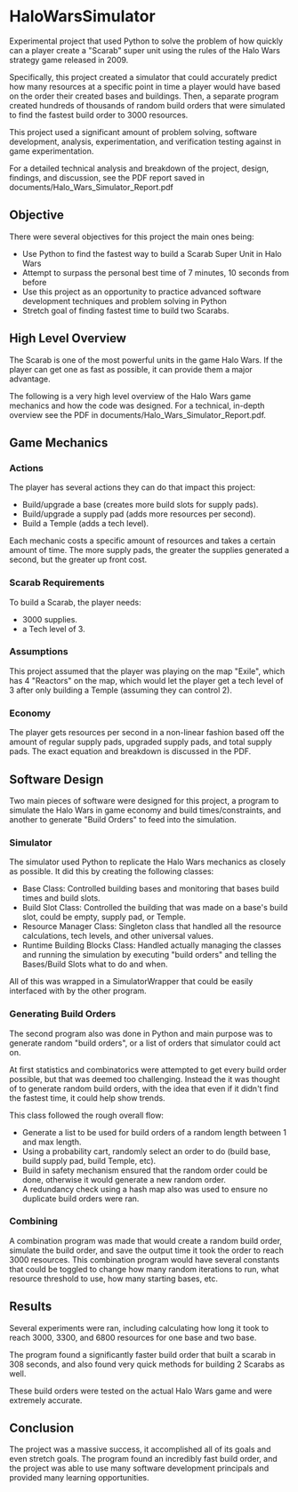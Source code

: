 # HaloWarsSimulator

Experimental project that used Python to solve the problem of how quickly can a player create a "Scarab" super unit using the rules of the Halo Wars strategy game released in 2009.

Specifically, this project created a simulator that could accurately predict how many resources at a specific point in time a player would have based on the order their created bases and buildings. Then, a separate program created hundreds of thousands of random build orders that were simulated to find the fastest build order to 3000 resources.

This project used a significant amount of problem solving, software development, analysis, experimentation, and verification testing against in game experimentation. 

For a detailed technical analysis and breakdown of the project, design, findings, and discussion, see the PDF report saved in documents/Halo_Wars_Simulator_Report.pdf

## Objective

There were several objectives for this project the main ones being:
- Use Python to find the fastest way to build a Scarab Super Unit in Halo Wars
- Attempt to surpass the personal best time of 7 minutes, 10 seconds from before
- Use this project as an opportunity to practice advanced software development techniques and problem solving in Python
- Stretch goal of finding fastest time to build two Scarabs.

## High Level Overview
The Scarab is one of the most powerful units in the game Halo Wars. If the player can get one as fast as possible, it can provide them a major advantage.

The following is a very high level overview of the Halo Wars game mechanics and how the code was designed. For a technical, in-depth overview see the PDF in documents/Halo_Wars_Simulator_Report.pdf.

## Game Mechanics
### Actions
The player has several actions they can do that impact this project:
- Build/upgrade a base (creates more build slots for supply pads).
- Build/upgrade a supply pad (adds more resources per second).
- Build a Temple (adds a tech level).

Each mechanic costs a specific amount of resources and takes a certain amount of time. The more supply pads, the greater the supplies generated a second, but the greater up front cost.

### Scarab Requirements
To build a Scarab, the player needs:
- 3000 supplies.
- a Tech level of 3.

### Assumptions
This project assumed that the player was playing on the map "Exile", which has 4 "Reactors" on the map, which would let the player get a tech level of 3 after only building a Temple (assuming they can control 2).

### Economy
The player gets resources per second in a non-linear fashion based off the amount of regular supply pads, upgraded supply pads, and total supply pads. The exact equation and breakdown is discussed in the PDF.

## Software Design
Two main pieces of software were designed for this project, a program to simulate the Halo Wars in game economy and build times/constraints, and another to generate "Build Orders" to feed into the simulation.

### Simulator
The simulator used Python to replicate the Halo Wars mechanics as closely as possible. It did this by creating the following classes:
- Base Class: Controlled building bases and monitoring that bases build times and build slots.
- Build Slot Class: Controlled the building that was made on a base's build slot, could be empty, supply pad, or Temple.
- Resource Manager Class: Singleton class that handled all the resource calculations, tech levels, and other universal values.
- Runtime Building Blocks Class: Handled actually managing the classes and running the simulation by executing "build orders" and telling the Bases/Build Slots what to do and when.

All of this was wrapped in a SimulatorWrapper that could be easily interfaced with by the other program.

### Generating Build Orders
The second program also was done in Python and main purpose was to generate random "build orders", or a list of orders that simulator could act on.

At first statistics and combinatorics were attempted to get every build order possible, but that was deemed too challenging. Instead the it was thought of to generate random build orders, with the idea that even if it didn't find the fastest time, it could help show trends.

This class followed the rough overall flow:
- Generate a list to be used for build orders of a random length between 1 and max length.
- Using a probability cart, randomly select an order to do (build base, build supply pad, build Temple, etc).
- Build in safety mechanism ensured that the random order could be done, otherwise it would generate a new random order.
- A redundancy check using a hash map also was used to ensure no duplicate build orders were ran.


### Combining
A combination program was made that would create a random build order, simulate the build order, and save the output time it took the order to reach 3000 resources. This combination program would have several constants that could be toggled to change how many random iterations to run, what resource threshold to use, how many starting bases, etc.


## Results
Several experiments were ran, including calculating how long it took to reach 3000, 3300, and 6800 resources for one base and two base. 

The program found a significantly faster build order that built a scarab in 308 seconds, and also found very quick methods for building 2 Scarabs as well.

These build orders were tested on the actual Halo Wars game and were extremely accurate.

## Conclusion
The project was a massive success, it accomplished all of its goals and even stretch goals. The program found an incredibly fast build order, and the project was able to use many software development principals and provided many learning opportunities.

